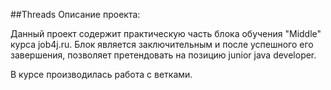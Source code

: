 ##Threads
Описание проекта:

Данный проект содержит практическую часть блока обучения "Middle" курса job4j.ru.
Блок является заключительным и после успешного его завершения, позволяет претендовать на позицию junior java developer.

В курсе производилась работа с ветками.
